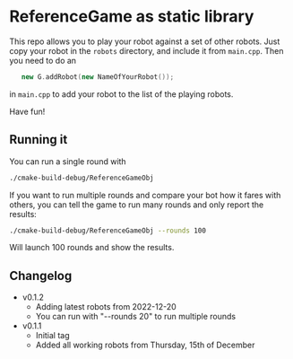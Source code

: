 # ReferenceGame as static library

This repo allows you to play your robot against a set of other robots.
Just copy your robot in the `robots` directory, and include it from
`main.cpp`.
Then you need to do an 

```cpp
   new G.addRobot(new NameOfYourRobot());
```

in `main.cpp` to add your robot to the list of the playing robots.

Have fun!

## Running it

You can run a single round with

```bash
./cmake-build-debug/ReferenceGameObj
```

If you want to run multiple rounds and compare your bot how it fares with
others, you can tell the game to run many rounds and only report the
results:

```bash
./cmake-build-debug/ReferenceGameObj --rounds 100
```

Will launch 100 rounds and show the results.

## Changelog

- v0.1.2
  - Adding latest robots from 2022-12-20
  - You can run with "--rounds 20" to run multiple rounds
- v0.1.1
  - Initial tag
  - Added all working robots from Thursday, 15th of December